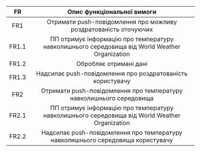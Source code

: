 |  FR   |                                  Опис функціональної вимоги                                   |
| :---: | :-------------------------------------------------------------------------------------------: |
|  FR1  |               Отримати push-повідомлення про можливу роздратованість оточуючих                |
| FR1.1 | ПП отримує інформацію про температуру навколишнього середовища від World Weather Organization |
| FR1.2 |                                    Обробляє отримані дані                                     |
| FR1.3 |                  Надсилає push-повідомлення про роздратованість користувачу                   |
|  FR2  |              Отримати push-повідомлення про температуру навколишнього середовища              |
| FR2.1 | ПП отримує інформацію про температуру навколишнього середовища від World Weather Organization |
| FR2.2 |        Надсилає push-повідомлення про температуру навколишнього середовища користувачу        |
